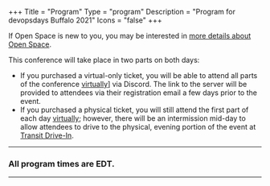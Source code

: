 +++
Title = "Program"
Type = "program"
Description = "Program for devopsdays Buffalo 2021"
Icons = "false"
+++

If Open Space is new to you, you may be interested in [more details about Open Space](/pages/open-space-format).  


This conference will take place in two parts on both days:
- If you purchased a virtual-only ticket, you will be able to attend all parts of the conference [virtually](/events/2021-buffalo/location/#virtual)] via Discord. The link to the server will be provided to attendees via their registration email a few days prior to the event.
- If you purchased a physical ticket, you will still attend the first part of each day [virtually](/events/2021-buffalo/location/#virtual); however, there will be an intermission mid-day to allow attendees to drive to the physical, evening portion of the event at [Transit Drive-In](/events/2021-buffalo/location/#transit-drive-in).

***
### All program times are EDT.
***